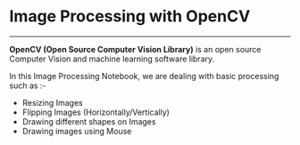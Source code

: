 # Image Processing with OpenCV
<hr>
<b>OpenCV (Open Source Computer Vision Library)</b> is an open source Computer Vision and machine learning software library. <br>

In this Image Processing Notebook, we are dealing with basic processing such as :-<br>

* Resizing Images
* Flipping Images (Horizontally/Vertically)
* Drawing different shapes on Images
* Drawing images using Mouse

